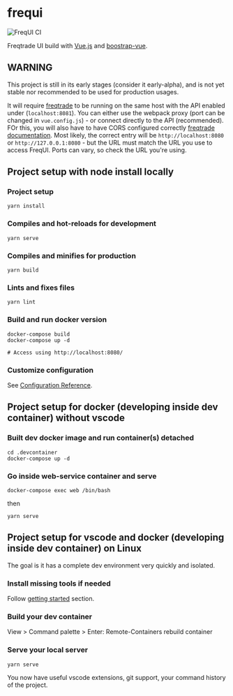 # frequi

![FreqUI CI](https://github.com/freqtrade/frequi/workflows/FreqUI%20CI/badge.svg)

Freqtrade UI build with [Vue.js](https://vuejs.org/) and [boostrap-vue](https://bootstrap-vue.org/).

## WARNING

This project is still in its early stages (consider it early-alpha), and is not yet stable nor recommended to be used for production usages.

It will require [freqtrade](https://github.com/freqtrade/freqtrade) to be running on the same host with the API enabled under (`localhost:8081`). You can either use the webpack proxy (port can be changed in `vue.config.js`) - or connect directly to the API (recommended).
FOr this, you will also have to have CORS configured correctly [freqtrade documentation](https://www.freqtrade.io/en/latest/rest-api/#cors).
Most likely, the correct entry will be `http://localhost:8080` or `http://127.0.0.1:8080` - but the URL must match the URL you use to access FreqUI.
Ports can vary, so check the URL you're using.

## Project setup with node install locally

### Project setup

```
yarn install
```

### Compiles and hot-reloads for development

```
yarn serve
```

### Compiles and minifies for production

```
yarn build
```

### Lints and fixes files

```
yarn lint
```

### Build and run docker version

```
docker-compose build
docker-compose up -d

# Access using http://localhost:8080/
```


### Customize configuration

See [Configuration Reference](https://cli.vuejs.org/config/).

## Project setup for docker (developing inside dev container) without vscode

### Built dev docker image and run container(s) detached

```
cd .devcontainer
docker-compose up -d
```

### Go inside web-service container and serve

```
docker-compose exec web /bin/bash
```

then

```
yarn serve
```

## Project setup for vscode and docker (developing inside dev container) on Linux

The goal is it has a complete dev environment very quickly and isolated.

### Install missing tools if needed

Follow [getting started](https://code.visualstudio.com/docs/remote/containers#_getting-started) section.

### Build your dev container

View > Command palette > Enter: Remote-Containers rebuild container

### Serve your local server

```
yarn serve
```

You now have useful vscode extensions, git support, your command history of the project.

